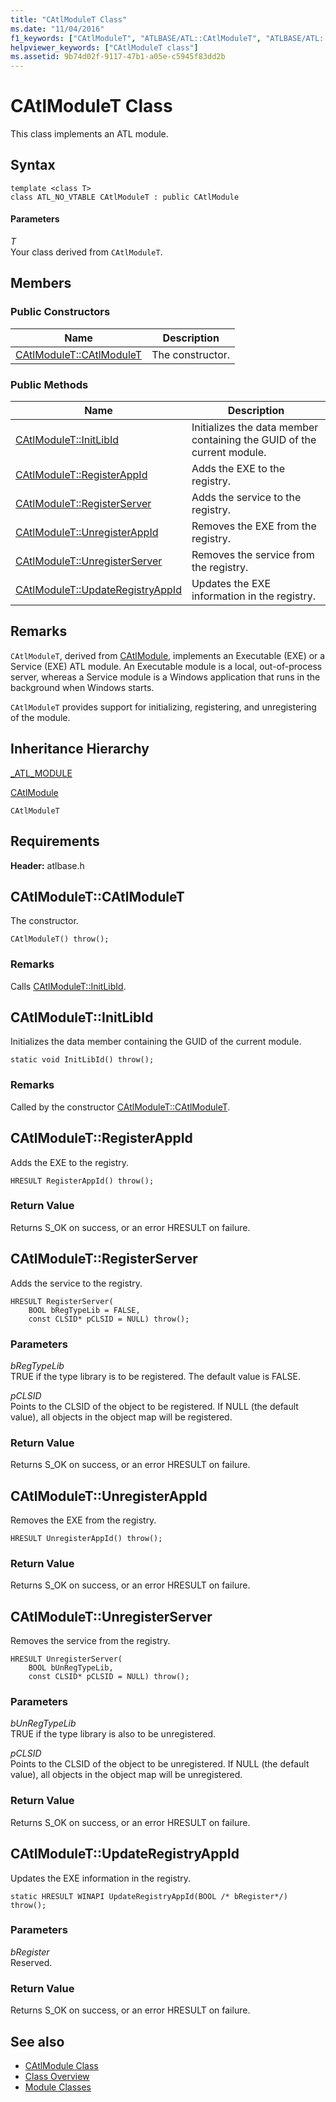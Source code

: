 ```yaml
---
title: "CAtlModuleT Class"
ms.date: "11/04/2016"
f1_keywords: ["CAtlModuleT", "ATLBASE/ATL::CAtlModuleT", "ATLBASE/ATL::CAtlModuleT::CAtlModuleT", "ATLBASE/ATL::CAtlModuleT::InitLibId", "ATLBASE/ATL::CAtlModuleT::RegisterAppId", "ATLBASE/ATL::CAtlModuleT::RegisterServer", "ATLBASE/ATL::CAtlModuleT::UnregisterAppId", "ATLBASE/ATL::CAtlModuleT::UnregisterServer", "ATLBASE/ATL::CAtlModuleT::UpdateRegistryAppId"]
helpviewer_keywords: ["CAtlModuleT class"]
ms.assetid: 9b74d02f-9117-47b1-a05e-c5945f83dd2b
---
```

# CAtlModuleT Class

This class implements an ATL module.

## Syntax

```
template <class T>
class ATL_NO_VTABLE CAtlModuleT : public CAtlModule
```

#### Parameters

*T*<br/>
Your class derived from `CAtlModuleT`.

## Members

### Public Constructors

|Name|Description|
|----------|-----------------|
|[CAtlModuleT::CAtlModuleT](#catlmodulet)|The constructor.|

### Public Methods

|Name|Description|
|----------|-----------------|
|[CAtlModuleT::InitLibId](#initlibid)|Initializes the data member containing the GUID of the current module.|
|[CAtlModuleT::RegisterAppId](#registerappid)|Adds the EXE to the registry.|
|[CAtlModuleT::RegisterServer](#registerserver)|Adds the service to the registry.|
|[CAtlModuleT::UnregisterAppId](#unregisterappid)|Removes the EXE from the registry.|
|[CAtlModuleT::UnregisterServer](#unregisterserver)|Removes the service from the registry.|
|[CAtlModuleT::UpdateRegistryAppId](#updateregistryappid)|Updates the EXE information in the registry.|

## Remarks

`CAtlModuleT`, derived from [CAtlModule](../../atl/reference/catlmodule-class.md), implements an Executable (EXE) or a Service (EXE) ATL module. An Executable module is a local, out-of-process server, whereas a Service module is a Windows application that runs in the background when Windows starts.

`CAtlModuleT` provides support for initializing, registering, and unregistering of the module.

## Inheritance Hierarchy

[_ATL_MODULE](atl-typedefs.md#_atl_module)

[CAtlModule](../../atl/reference/catlmodule-class.md)

`CAtlModuleT`

## Requirements

**Header:** atlbase.h

##  <a name="catlmodulet"></a>  CAtlModuleT::CAtlModuleT

The constructor.

```
CAtlModuleT() throw();
```

### Remarks

Calls [CAtlModuleT::InitLibId](#initlibid).

##  <a name="initlibid"></a>  CAtlModuleT::InitLibId

Initializes the data member containing the GUID of the current module.

```
static void InitLibId() throw();
```

### Remarks

Called by the constructor [CAtlModuleT::CAtlModuleT](#catlmodulet).

##  <a name="registerappid"></a>  CAtlModuleT::RegisterAppId

Adds the EXE to the registry.

```
HRESULT RegisterAppId() throw();
```

### Return Value

Returns S_OK on success, or an error HRESULT on failure.

##  <a name="registerserver"></a>  CAtlModuleT::RegisterServer

Adds the service to the registry.

```
HRESULT RegisterServer(
    BOOL bRegTypeLib = FALSE,
    const CLSID* pCLSID = NULL) throw();
```

### Parameters

*bRegTypeLib*<br/>
TRUE if the type library is to be registered. The default value is FALSE.

*pCLSID*<br/>
Points to the CLSID of the object to be registered. If NULL (the default value), all objects in the object map will be registered.

### Return Value

Returns S_OK on success, or an error HRESULT on failure.

##  <a name="unregisterappid"></a>  CAtlModuleT::UnregisterAppId

Removes the EXE from the registry.

```
HRESULT UnregisterAppId() throw();
```

### Return Value

Returns S_OK on success, or an error HRESULT on failure.

##  <a name="unregisterserver"></a>  CAtlModuleT::UnregisterServer

Removes the service from the registry.

```
HRESULT UnregisterServer(
    BOOL bUnRegTypeLib,
    const CLSID* pCLSID = NULL) throw();
```

### Parameters

*bUnRegTypeLib*<br/>
TRUE if the type library is also to be unregistered.

*pCLSID*<br/>
Points to the CLSID of the object to be unregistered. If NULL (the default value), all objects in the object map will be unregistered.

### Return Value

Returns S_OK on success, or an error HRESULT on failure.

##  <a name="updateregistryappid"></a>  CAtlModuleT::UpdateRegistryAppId

Updates the EXE information in the registry.

```
static HRESULT WINAPI UpdateRegistryAppId(BOOL /* bRegister*/) throw();
```

### Parameters

*bRegister*<br/>
Reserved.

### Return Value

Returns S_OK on success, or an error HRESULT on failure.

## See also

- [CAtlModule Class](../../atl/reference/catlmodule-class.md)
- [Class Overview](../../atl/atl-class-overview.md)
- [Module Classes](../../atl/atl-module-classes.md)

